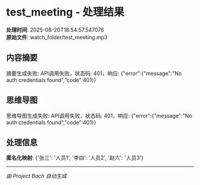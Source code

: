 # test_meeting - 处理结果

**处理时间**: 2025-08-20T18:54:57.547076  
**原始文件**: watch_folder/test_meeting.mp3

## 内容摘要

摘要生成失败: API调用失败，状态码: 401，响应: {"error":{"message":"No auth credentials found","code":401}}

## 思维导图

思维导图生成失败: API调用失败，状态码: 401，响应: {"error":{"message":"No auth credentials found","code":401}}

## 处理信息

**匿名化映射**: {'张三': '人员1', '李四': '人员2', '赵六': '人员3'}

---
*由 Project Bach 自动生成*
